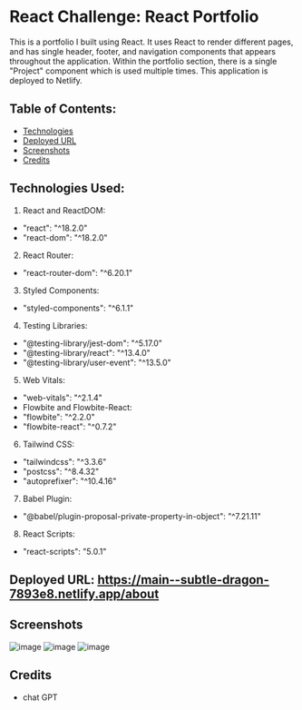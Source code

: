 # React Challenge: React Portfolio
This is a portfolio I built using React. It uses React to render different pages, and has single header, footer, and navigation components that appears throughout the application. Within the portfolio section, there is a single "Project" component which is used multiple times. This application is deployed to Netlify.

## Table of Contents:
- [Technologies](#Technologies)
- [Deployed URL](#Deployed-URL)
- [Screenshots](Screenshots)
- [Credits](Credits)

## Technologies Used: 
1. React and ReactDOM:
-   "react": "^18.2.0"
-   "react-dom": "^18.2.0"

2. React Router:
-   "react-router-dom": "^6.20.1"

3. Styled Components:
-   "styled-components": "^6.1.1"

4. Testing Libraries:
-   "@testing-library/jest-dom": "^5.17.0"
- "@testing-library/react": "^13.4.0"
- "@testing-library/user-event": "^13.5.0"

5. Web Vitals:
-   "web-vitals": "^2.1.4"
-   Flowbite and Flowbite-React:
-   "flowbite": "^2.2.0"
-   "flowbite-react": "^0.7.2"

6. Tailwind CSS:
-   "tailwindcss": "^3.3.6"
-   "postcss": "^8.4.32"
-   "autoprefixer": "^10.4.16"

7. Babel Plugin:
-   "@babel/plugin-proposal-private-property-in-object": "^7.21.11"

8. React Scripts:
-   "react-scripts": "5.0.1"

## Deployed URL: https://main--subtle-dragon-7893e8.netlify.app/about

## Screenshots
![image](https://github.com/00shivani/My-React-Portfolio/assets/126500106/135c2255-7a0b-451d-afcf-33c9b9d34484)
![image](https://github.com/00shivani/My-React-Portfolio/assets/126500106/0d30cf20-ef51-4a8e-8947-2648936611c8)
![image](https://github.com/00shivani/My-React-Portfolio/assets/126500106/b6d6720e-93da-4686-a60b-c0133ff8f070)

## Credits
- chat GPT


